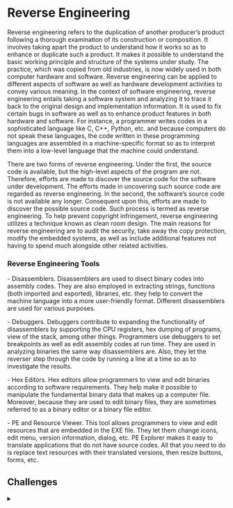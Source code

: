 <H1>Reverse Engineering</H1>
<p></p>
Reverse engineering refers to the duplication of another producer’s product following a thorough examination of its construction or composition. It involves taking apart the product to understand how it works so as to enhance or duplicate such a product. It makes it possible to understand the basic working principle and structure of the systems under study. The practice, which was copied from old industries, is now widely used in both computer hardware and software. Reverse engineering can be applied to different aspects of software as well as hardware development activities to convey various meaning. In the context of software engineering, reverse engineering entails taking a software system and analyzing it to trace it back to the original design and implementation information. It is used to fix certain bugs in software as well as to enhance product features in both hardware and software. For instance, a programmer writes codes in a sophisticated language like C, C++, Python, etc. and because computers do not speak these languages, the code written in these programming languages are assembled in a machine-specific format so as to interpret them into a low-level language that the machine could understand.
<p></p>
There are two forms of reverse engineering. Under the first, the source code is available, but the high-level aspects of the program are not. Therefore, efforts are made to discover the source code for the software under development. The efforts made in uncovering such source code are regarded as reverse engineering. In the second, the software’s source code is not available any longer. Consequent upon this, efforts are made to discover the possible source code. Such process is termed as reverse engineering. To help prevent copyright infringement, reverse engineering utilizes a technique known as clean room design. The main reasons for reverse engineering are to audit the security, take away the copy protection, modify the embedded systems, as well as include additional features not having to spend much alongside other related activities.
<p></p>
<H3>Reverse Engineering Tools</H3>
<p></p>
- Disassemblers. Disassemblers are used to disect binary codes into assembly codes. They are also employed in extracting strings, functions (both imported and exported), libraries, etc. they help to convert the machine language into a more user-friendly format. Different disassemblers are used for various purposes.
<p></p>
- Debuggers. Debuggers contribute to expanding the functionality of disassemblers by supporting the CPU registers, hex dumping of programs, view of the stack, among other things. Programmers use debuggers to set breakpoints as well as edit assembly codes at run time. They are used in analyzing binaries the same way disassemblers are. Also, they let the reverser step through the code by running a line at a time so as to investigate the results.
<p></p>
- Hex Editors. Hex editors allow programmers to view and edit binaries according to software requirements. They help make it possible to manipulate the fundamental binary data that makes up a computer file. Moreover, because they are used to edit binary files, they are sometimes referred to as a binary editor or a binary file editor.
<p></p>
- PE and Resource Viewer. This tool allows programmers to view and edit resources that are embedded in the EXE file. They let them change icons, edit menu, version information, dialog, etc. PE Explorer makes it easy to translate applications that do not have source codes. All that you need to do is replace text resources with their translated versions, then resize buttons, forms, etc.
<p></p>
<H2>Challenges</H2>
<details>
    <summary></summary>
<p></p>
<details>
    <summary>CSC</summary>
<p></p>
<details>
    <summary>CSC - 2020</summary>
<p></p>
<a href="https://github.com/Shadow-Admins/Cyber_Club/blob/d4e6c186cedba8482ca3125110e45d9c25b89f01/Starting_Point/Reversing/Challenges/CSC_2020/Fishing_Sweepstakes/README.md" rel="nofollow">Fishing Sweepstakes</a>
<p></p>
Fishing Sweepstakes was a 50pt reversing challenge from the CSC 2020.
<p></p>
<hr>
<p></p>
<a href="https://github.com/Shadow-Admins/Cyber_Club/blob/3194fad44d9a60aeb45b084be48ac2ca6764d4ed/Starting_Point/Reversing/Challenges/CSC_2020/Granpa/README.md" rel="nofollow">Grandpa</a>
<p></p>
Grandpa was a series of reversing challenge from the CSC 2020 that were both worth 50pts.
<p></p>
<hr>
<p></p>
<a href="https://github.com/Shadow-Admins/Cyber_Club/blob/3194fad44d9a60aeb45b084be48ac2ca6764d4ed/Starting_Point/Reversing/Challenges/CSC_2020/is-this-java-1/README.md" rel="nofollow">is-this-a-java-1</a>
<p></p>
is-this-a-java-1 was a 50pt reversing challenge from the CSC 2020.
<p></p>
<hr>
<p></p>
<a href="https://github.com/Shadow-Admins/Cyber_Club/blob/3194fad44d9a60aeb45b084be48ac2ca6764d4ed/Starting_Point/Reversing/Challenges/CSC_2020/Password_Manager_3000/README.md" rel="nofollow">Password Manager 3000</a>
<p></p>
Password Manager 3000 was a 50pt reversing challenge from the CSC 2020.
<p></p>
<hr>
<p></p>
<a href="https://github.com/Shadow-Admins/Cyber_Club/blob/3194fad44d9a60aeb45b084be48ac2ca6764d4ed/Starting_Point/Reversing/Challenges/CSC_2020/USPS/README.md" rel="nofollow">USPS</a>
<p></p>
USPS was a 50pt reversing challenge from the CSC 2020.
<p></p>
<hr>
<p></p>
<a href="https://github.com/Shadow-Admins/Cyber_Club/blob/3194fad44d9a60aeb45b084be48ac2ca6764d4ed/Starting_Point/Reversing/Challenges/CSC_2020/Obfuscation_is_the_new_encryption/README.md" rel="nofollow">Obfuscation is the new encryption</a>
<p></p>
Obfuscation is the new encryption was a 50pt reversing challenge from the CSC 2020.
<p></p>
<hr>
<p></p>
<a href="https://github.com/Shadow-Admins/Cyber_Club/blob/47f1fce3c066902b552d53213a994e865691d9bb/Starting_Point/Reversing/Challenges/CSC_2020/Certified_G/README.md" rel="nofollow">Certified G</a>
<p></p>
Certified G was a 50pt reversing challenge from the CSC 2020.
<p></p>
<hr>
<p></p>
<a href="https://github.com/Shadow-Admins/Cyber_Club/blob/3194fad44d9a60aeb45b084be48ac2ca6764d4ed/Starting_Point/Reversing/Challenges/CSC_2020/Magic_Numbers_are_the_best_numbers/README.md" rel="nofollow">Magic Numbers are the best numbers</a>
<p></p>
Magic Numbers are the best numbers was a 50pt reversing challenge from the CSC 2020.
<p></p>
<hr>
<p></p>
<a href="https://github.com/Shadow-Admins/Cyber_Club/blob/3194fad44d9a60aeb45b084be48ac2ca6764d4ed/Starting_Point/Reversing/Challenges/CSC_2020/She_sells_PowerShells/README.md" rel="nofollow">She sells PowerShells</a>
<p></p>
She sells PowerShells was a 50pt reversing challenge from the CSC 2020.
<p></p>
<hr>
<p></p>
<a href="https://github.com/Shadow-Admins/Cyber_Club/blob/7d7c9543373c262d1499724f7dda6dff3219f132/Starting_Point/Reversing/Challenges/CSC_2020/Client_Side_Controls/README.md" rel="nofollow">Client Side Controls</a>
<p></p>
Client Side Controls was a series of reversing challenge from the CSC 2020. The first challenge was worth 50pts and the second was worth 100pts.
<p></p>
<hr>
<p></p>
<a href="https://github.com/Shadow-Admins/Cyber_Club/blob/11555c1a3c7ffded3ba3d5653e6f9d080bb27cb6/Starting_Point/Reversing/Challenges/CSC_2020/Decrypt_the_cRyPT0r/README.md" rel="nofollow">Decrypt the cRyPT0r</a>
<p></p>
Decrypt the cRyPT0r was a series of 5 reversing challenges from the CSC 2020. They were worth 150pts, 100pts, 350pts, 300pts and 200pts respectively.
<p></p>
<hr>
<p></p>
<a href="https://github.com/Shadow-Admins/Cyber_Club/blob/3194fad44d9a60aeb45b084be48ac2ca6764d4ed/Starting_Point/Reversing/Challenges/CSC_2020/The_Flag_is_in_this_Binary/README.md" rel="nofollow">The Flag is in this Binary</a>
<p></p>
The Flag is in this Binary was a 100pt reversing challenge from the CSC 2020.
<p></p>
<hr>
<p></p>
<a href="https://github.com/Shadow-Admins/Cyber_Club/blob/3194fad44d9a60aeb45b084be48ac2ca6764d4ed/Starting_Point/Reversing/Challenges/CSC_2020/Squinting/README.md" rel="nofollow">Squinting</a>
<p></p>
Squinting was a 150pt reversing challenge from the CSC 2020.
<p></p>
<hr>
<p></p>
<a href="https://github.com/Shadow-Admins/Cyber_Club/blob/47f1fce3c066902b552d53213a994e865691d9bb/Starting_Point/Reversing/Challenges/CSC_2020/armed-and-ready/README.md" rel="nofollow">armed-and-ready</a>
<p></p>
armed-and-ready was a 300pt reversing challenge from the CSC 2020.
<p></p>
<hr>
<p></p>
<a href="https://github.com/Shadow-Admins/Cyber_Club/blob/3194fad44d9a60aeb45b084be48ac2ca6764d4ed/Starting_Point/Reversing/Challenges/CSC_2020/Rev_your_Engines/README.md" rel="nofollow">Rev your Engines</a>
<p></p>
Rev your Engines was a 350pt reversing challenge from the CSC 2020.
<p></p>
<hr>
<p></p>
<a href="https://github.com/Shadow-Admins/Cyber_Club/blob/3194fad44d9a60aeb45b084be48ac2ca6764d4ed/Starting_Point/Reversing/Challenges/CSC_2020/halfaesed/README.md" rel="nofollow">halfaesed</a>
<p></p>
halfaesed was a 400pt reversing challenge from the CSC 2020.
<p></p>
<hr>
<p></p>
<a href="https://github.com/Shadow-Admins/Cyber_Club/blob/3194fad44d9a60aeb45b084be48ac2ca6764d4ed/Starting_Point/Reversing/Challenges/CSC_2020/Identify_and_decrypt/README.md" rel="nofollow">Identify and decrypt</a>
<p></p>
Identify and decrypt was a 900pt reversing challenge from the CSC 2020.
<p></p>
</details>
<p></p>
<details>
    <summary>CSC - 2021</summary>
<p></p>
<a href="https://github.com/Shadow-Admins/Cyber_Club/blob/ce182fef59e32c51d868c2f71522df28f44ad94d/Starting_Point/Reversing/Challenges/CSC_2021/Meet_Me_At_The_Coffee_Shop/README.md" rel="nofollow">Meet Me At The Coffee Shop</a>
<p></p>
Meet Me At The Coffee Shop was a 50pt reversing challenge from the CSC 2021.
<p></p>
<hr>
<p></p>
<a href="https://github.com/Shadow-Admins/Cyber_Club/blob/ce182fef59e32c51d868c2f71522df28f44ad94d/Starting_Point/Reversing/Challenges/CSC_2021/Crypter/README.md" rel="nofollow">Crypter</a>
<p></p>
Crypter was a 100pt reversing challenge from the CSC 2021.
<p></p>
<hr>
<p></p>
<a href="https://github.com/Shadow-Admins/Cyber_Club/blob/ce182fef59e32c51d868c2f71522df28f44ad94d/Starting_Point/Reversing/Challenges/CSC_2021/RevDistractor/README.md" rel="nofollow">RevDistractor</a>
<p></p>
RevDistractor was a 450pt reversing challenge from the CSC 2021.
<p></p>
<hr>
<p></p>
<a href="https://github.com/Shadow-Admins/Cyber_Club/blob/ce182fef59e32c51d868c2f71522df28f44ad94d/Starting_Point/Reversing/Challenges/CSC_2021/Some_Art/README.md" rel="nofollow">Some Art</a>
<p></p>
Some Art was a 600pt reversing challenge from the CSC 2021.
<p></p>
<hr>
<p></p>
<a href="https://github.com/Shadow-Admins/Cyber_Club/blob/ce182fef59e32c51d868c2f71522df28f44ad94d/Starting_Point/Reversing/Challenges/CSC_2021/Funkellally_Hard/README.md" rel="nofollow">Funkellally Hard</a>
<p></p>
Funkellally Hard was a 1800pt reversing challenge from the CSC 2021.
<p></p>
</details>
<details>
    <summary>HTB Cyber Apocalypse 2021</summary>
<p></p>
<hr>
<p></p>
<a href="https://github.com/Shadow-Admins/Cyber_Club/blob/9cd3a371b43385e733f3835069e76d6b84ce6a26/Starting_Point/Reversing/Challenges/HTB_Cyber_apocalypse_2021/Alienware/README.md" rel="nofollow">Alienware</a>
<p></p>
Alienware was a 300pt reversing challenge from the Hack The Box Cyber Apocalypse 2021.
<p></p>
<hr>
<p></p>
<a href="https://github.com/Shadow-Admins/Cyber_Club/blob/9cd3a371b43385e733f3835069e76d6b84ce6a26/Starting_Point/Reversing/Challenges/HTB_Cyber_apocalypse_2021/Authenticator/README.md" rel="nofollow">Authenticator</a>
<p></p>
Authenticator was a 300pt reversing challenge from the Hack The Box Cyber Apocalypse 2021.
<p></p>
<hr>
<p></p>
<a href="https://github.com/Shadow-Admins/Cyber_Club/blob/9cd3a371b43385e733f3835069e76d6b84ce6a26/Starting_Point/Reversing/Challenges/HTB_Cyber_apocalypse_2021/Passphrase/README.md" rel="nofollow">Passphrase</a>
<p></p>
Passphrase was a 300pt reversing challenge from the Hack The Box Cyber Apocalypse 2021.
<p></p>
</details>